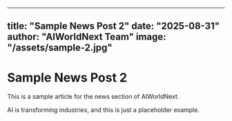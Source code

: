 
---
title: "Sample News Post 2"
date: "2025-08-31"
author: "AIWorldNext Team"
image: "/assets/sample-2.jpg"
---

# Sample News Post 2

This is a sample article for the news section of AIWorldNext.

AI is transforming industries, and this is just a placeholder example.
